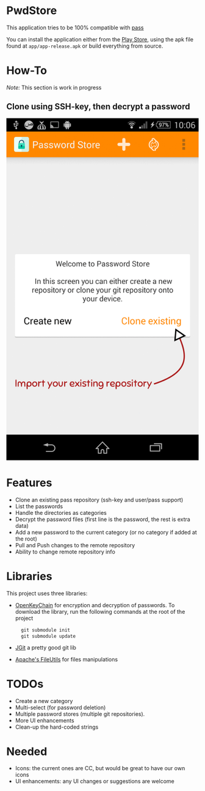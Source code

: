 PwdStore
========

This application tries to be 100% compatible with [pass](http://www.zx2c4.com/projects/password-store/)

You can install the application either from the [Play Store](https://play.google.com/store/apps/details?id=com.zeapo.pwdstore),
using the apk file found at `app/app-release.apk` or build everything from source.

How-To
======
*Note:* This section is work in progress

Clone using SSH-key, then decrypt a password
--------------------------------------------

<img src="tutorial_clone_ssh_then_decrypt.gif" alt="Clone And Decrypt" style="width:720px">

Features
========
- Clone an existing pass repository (ssh-key and user/pass support)
- List the passwords
- Handle the directories as categories
- Decrypt the password files (first line is the password, the rest is extra data)
- Add a new password to the current category (or no category if added at the root)
- Pull and Push changes to the remote repository
- Ability to change remote repository info

Libraries
=========
This project uses three libraries:

- [OpenKeyChain](https://github.com/open-keychain/open-keychain) for encryption and decryption of passwords.
    To download the library, run the following commands at the root of the project

        git submodule init
        git submodule update


- [JGit](http://www.eclipse.org/jgit/) a pretty good git lib 
- [Apache's FileUtils](https://commons.apache.org/proper/commons-io/) for files manipulations

TODOs
=====
- Create a new category
- Multi-select (for password deletion)
- Multiple password stores (multiple git repositories). 
- More UI enhancements
- Clean-up the hard-coded strings

Needed
======
- Icons: the current ones are CC, but would be great to have our own icons
- UI enhancements: any UI changes or suggestions are welcome





